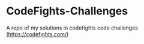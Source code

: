 # CodeFights-Challenges
A repo of my solutions in codefights code challenges (https://codefights.com/)
